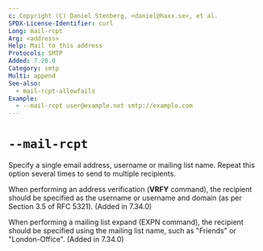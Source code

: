 ```yaml
---
c: Copyright (C) Daniel Stenberg, <daniel@haxx.se>, et al.
SPDX-License-Identifier: curl
Long: mail-rcpt
Arg: <address>
Help: Mail to this address
Protocols: SMTP
Added: 7.20.0
Category: smtp
Multi: append
See-also:
  - mail-rcpt-allowfails
Example:
  - --mail-rcpt user@example.net smtp://example.com
---
```


# `--mail-rcpt`

Specify a single email address, username or mailing list name. Repeat this
option several times to send to multiple recipients.

When performing an address verification (**VRFY** command), the recipient
should be specified as the username or username and domain (as per Section 3.5
of RFC 5321). (Added in 7.34.0)

When performing a mailing list expand (EXPN command), the recipient should be
specified using the mailing list name, such as "Friends" or "London-Office".
(Added in 7.34.0)
